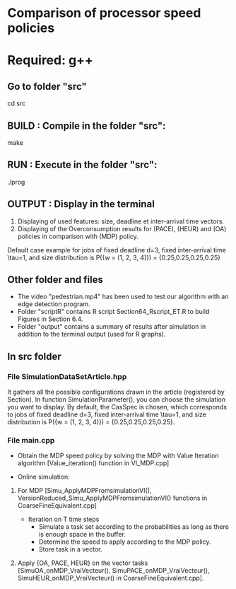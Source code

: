 # Comparison of processor speed policies 

# Required: g++

## Go to folder "src"
cd src

## BUILD  : Compile in the folder "src":
make

## RUN    : Execute in the folder "src":
./prog

## OUTPUT : Display in the terminal 
1) Displaying of used features: size, deadline et inter-arrival time vectors.
2) Displaying of the Overconsumption results for (PACE), (HEUR) and (OA) policies in comparison with (MDP) policy.

Default case example for jobs of fixed deadline d=3, fixed inter-arrival time \tau=1, and size distribution is P({w = (1, 2, 3, 4)}) = {0.25,0.25,0.25,0.25}

## Other folder and files
- The video "pedestrian.mp4" has been used to test our algorithm with an edge detection program.
- Folder "scriptR" contains R script Section64_Rscript_ET.R to build Figures in Section 6.4.
- Folder "output" contains a summary of results after simulation in addition to the terminal output (used for R graphs).

## In src folder

### File SimulationDataSetArticle.hpp 
It gathers all the possible configurations drawn in the article (registered by Section). In function SimulationParameter(), you can choose the simulation you want to display. By default, the CasSpec is chosen, which corresponds to jobs of fixed deadline d=3, fixed inter-arrival time \tau=1, and size distribution is P({w = (1, 2, 3, 4)}) = {0.25,0.25,0.25,0.25}. 

### File main.cpp
- Obtain the MDP speed policy by solving the MDP with Value Iteration algorithm [Value_iteration() function in VI_MDP.cpp]

- Online simulation:
1. For MDP [Simu_ApplyMDPFromsimulationVI(), VersionReduced_Simu_ApplyMDPFromsimulationVI() functions in CoarseFineEquivalent.cpp]
    - Iteration on T time steps
        - Simulate a task set according to the probabilities as long as there is enough space in the buffer.
        - Determine the speed to apply according to the MDP policy.
        - Store task in a vector. 
        
2. Apply {OA, PACE, HEUR} on the vector tasks [SimuOA_onMDP_VraiVecteur(), SimuPACE_onMDP_VraiVecteur(), SimuHEUR_onMDP_VraiVecteur() in CoarseFineEquivalent.cpp].

